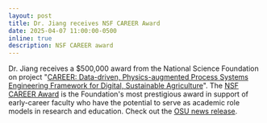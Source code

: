 ```yaml
---
layout: post
title: Dr. Jiang receives NSF CAREER Award
date: 2025-04-07 11:00:00-0500
inline: true
description: NSF CAREER award
---
```


Dr. Jiang receives a $500,000 award from the National Science Foundation on project "[CAREER: Data-driven, Physics-augmented Process Systems Engineering Framework for Digital, Sustainable Agriculture](https://www.nsf.gov/awardsearch/showAward?AWD_ID=2442806&HistoricalAwards=false)". The [NSF CAREER Award](https://www.nsf.gov/funding/opportunities/career-faculty-early-career-development-program) is the Foundation's most prestigious award in support of early-career faculty who have the potential to serve as academic role models in research and education. Check out the [OSU news release](https://news.okstate.edu/articles/engineering-architecture-technology/2025/zheyu_jiang_receives_nsf_career_award.html).